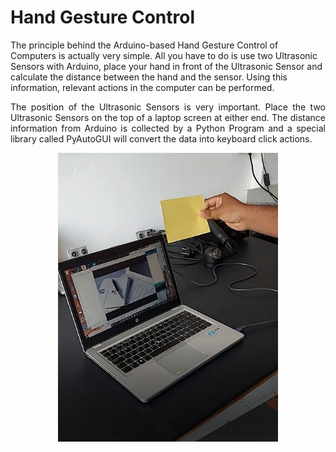 # Hand Gesture Control


The principle behind the Arduino-based Hand Gesture Control of Computers is actually very simple. All you have to do is use two Ultrasonic Sensors with Arduino, place your hand in front of the Ultrasonic Sensor and calculate the distance between the hand and the sensor. Using this information, relevant actions in the computer can be performed.
</p>

<p align="justify">
The position of the Ultrasonic Sensors is very important. Place the two Ultrasonic Sensors on the top of a laptop screen at either end. The distance information from Arduino is collected by a Python Program and a special library called PyAutoGUI will convert the data into keyboard click actions.
</p>

<p align="center">
<img src="./source/images/automatic-hand-gesture-control.JPG
" alt= "GESTURES" width=70% height=50%/>
</p>
